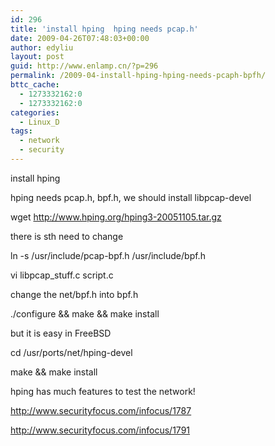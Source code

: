```yaml
---
id: 296
title: 'install hping  hping needs pcap.h'
date: 2009-04-26T07:48:03+00:00
author: edyliu
layout: post
guid: http://www.enlamp.cn/?p=296
permalink: /2009-04-install-hping-hping-needs-pcaph-bpfh/
bttc_cache:
  - 1273332162:0
  - 1273332162:0
categories:
  - Linux_D
tags:
  - network
  - security
---
```

install hping
  
hping needs pcap.h, bpf.h, we should install libpcap-devel
  
wget http://www.hping.org/hping3-20051105.tar.gz

there is sth need to change
  
ln -s /usr/include/pcap-bpf.h /usr/include/bpf.h

vi libpcap_stuff.c script.c
  
change the net/bpf.h into bpf.h

./configure && make && make install

but it is easy in FreeBSD
  
cd /usr/ports/net/hping-devel
  
make && make install 

hping has much features to test the network!

http://www.securityfocus.com/infocus/1787
  
http://www.securityfocus.com/infocus/1791